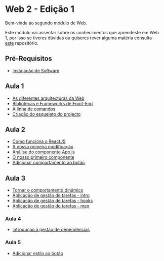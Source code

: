 # Web 2 - Edição 1

Bem-vinda ao segundo módulo de Web.

Este módulo vai assentar sobre os conhecimentos que aprendeste em Web 1, por isso se tiveres dúvidas ou quiseres rever alguma matéria consulta [este](https://github.com/As-Raparigas-do-Codigo/web-ed-3) repositório.

## Pré-Requisitos
* [Instalação de Software](Instalacao-de-Software.md)

## Aula 1

- [As diferentes arquitecturas da Web](As-diferentes-arquitecturas-da-web.md)
- [Bibliotecas e Frameworks de Front-End](Bibliotecas-e-Frameworks-de-Front-End.md)
- [A linha de comandos](A-linha-de-comandos.md)
- [Criação do esqueleto do projecto](Criacao-do-esqueleto-do-projecto.md)

## Aula 2

- [Como funciona o ReactJS](Como-funciona-o-ReactJS.md)
- [A nossa primeira modificação](A-nossa-primeira-modificacao.md)
- [Análise do componente App.js](Analise-do-componente-Appjs.md)
- [O nosso primeiro componente](O-nosso-primeiro-componente.md)
- [Adicionar comportamento ao botão](Adicionar-comportamento-ao-botao.md)

## Aula 3

- [Tornar o comportamento dinâmico](Tornar-o-comportamento-dinamico.md)
- [Aplicação de gestão de tarefas - intro](Aplicacao-de-gestao-de-tarefas.md)
- [Aplicação de gestão de tarefas - hooks](Aplicacao-de-gestao-de-tarefas-hooks.md)
- [Aplicação de gestão de tarefas - map](Aplicacao-de-gestao-de-tarefas-map.md)

### Aula 4

- [Introdução à gestão de dependências](Introducao-a-gestao-de-dependencias.md)

### Aula 5

- [Adicionar estilo ao botão](Adicionar-estilo-ao-botao.md)
